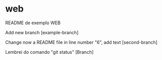 # web

README de exemplo WEB



Add new branch [example-branch]


Change now a README file in line number "6", add text [second-branch]

Lembrei do comando "git status" [Branch]


